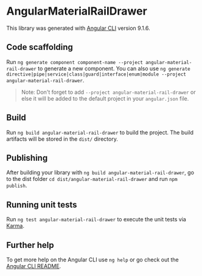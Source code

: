 # AngularMaterialRailDrawer

This library was generated with [Angular CLI](https://github.com/angular/angular-cli) version 9.1.6.

## Code scaffolding

Run `ng generate component component-name --project angular-material-rail-drawer` to generate a new component. You can also use `ng generate directive|pipe|service|class|guard|interface|enum|module --project angular-material-rail-drawer`.
> Note: Don't forget to add `--project angular-material-rail-drawer` or else it will be added to the default project in your `angular.json` file. 

## Build

Run `ng build angular-material-rail-drawer` to build the project. The build artifacts will be stored in the `dist/` directory.

## Publishing

After building your library with `ng build angular-material-rail-drawer`, go to the dist folder `cd dist/angular-material-rail-drawer` and run `npm publish`.

## Running unit tests

Run `ng test angular-material-rail-drawer` to execute the unit tests via [Karma](https://karma-runner.github.io).

## Further help

To get more help on the Angular CLI use `ng help` or go check out the [Angular CLI README](https://github.com/angular/angular-cli/blob/master/README.md).
